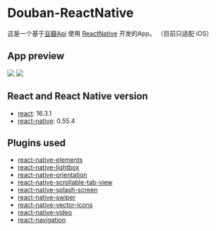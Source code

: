 # Douban-ReactNative
这是一个基于[豆瓣Api](https://developers.douban.com/wiki/?title=api_v2) 使用 [ReactNative](https://github.com/facebook/react-native) 开发的App。
（目前只适配 iOS）

## App preview
![](previews/preview_1.gif)
![](previews/preview_2.gif)

## React and React Native version
* [react](https://github.com/facebook/react): 16.3.1
* [react-native](https://github.com/facebook/react-native): 0.55.4

## Plugins used
* [react-native-elements](https://github.com/react-native-training/react-native-elements)
* [react-native-lightbox](https://github.com/oblador/react-native-lightbox)
* [react-native-orientation](https://github.com/yamill/react-native-orientation)
* [react-native-scrollable-tab-view](https://github.com/skv-headless/react-native-scrollable-tab-view)
* [react-native-splash-screen](https://github.com/crazycodeboy/react-native-splash-screen)
* [react-native-swiper](https://github.com/leecade/react-native-swiper)
* [react-native-vector-icons](https://github.com/oblador/react-native-vector-icons)
* [react-native-video](https://github.com/react-native-community/react-native-videor)
* [react-navigation](https://github.com/wix/react-native-navigation)

